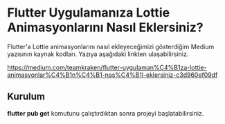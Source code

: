 # Flutter Uygulamanıza Lottie Animasyonlarını Nasıl Eklersiniz?

Flutter'a Lottie animasyonlarını nasıl ekleyeceğimizi gösterdiğim Medium yazısının kaynak kodları. Yazıya aşağıdaki linkten ulaşabilirsiniz.

https://medium.com/teamkraken/flutter-uygulaman%C4%B1za-lottie-animasyonlar%C4%B1n%C4%B1-nas%C4%B1l-eklersiniz-c3d960ef09df

## Kurulum
**flutter pub get** komutunu çalıştırdıktan sonra projeyi başlatabilirsiniz.